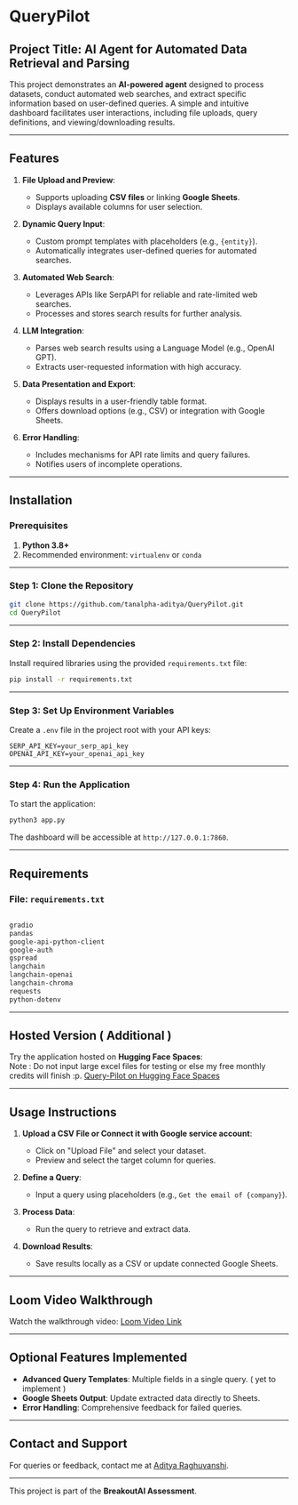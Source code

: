 
# QueryPilot 

## Project Title: AI Agent for Automated Data Retrieval and Parsing

This project demonstrates an **AI-powered agent** designed to process datasets, conduct automated web searches, and extract specific information based on user-defined queries. A simple and intuitive dashboard facilitates user interactions, including file uploads, query definitions, and viewing/downloading results.

---

## Features

1. **File Upload and Preview**:
   - Supports uploading **CSV files** or linking **Google Sheets**.
   - Displays available columns for user selection.

2. **Dynamic Query Input**:
   - Custom prompt templates with placeholders (e.g., `{entity}`).
   - Automatically integrates user-defined queries for automated searches.

3. **Automated Web Search**:
   - Leverages APIs like SerpAPI for reliable and rate-limited web searches.
   - Processes and stores search results for further analysis.

4. **LLM Integration**:
   - Parses web search results using a Language Model (e.g., OpenAI GPT).
   - Extracts user-requested information with high accuracy.

5. **Data Presentation and Export**:
   - Displays results in a user-friendly table format.
   - Offers download options (e.g., CSV) or integration with Google Sheets.

6. **Error Handling**:
   - Includes mechanisms for API rate limits and query failures.
   - Notifies users of incomplete operations.

---

## Installation

### Prerequisites

1. **Python 3.8+**
2. Recommended environment: `virtualenv` or `conda`

---

### Step 1: Clone the Repository
```bash
git clone https://github.com/tanalpha-aditya/QueryPilot.git
cd QueryPilot
```

---

### Step 2: Install Dependencies
Install required libraries using the provided `requirements.txt` file:
```bash
pip install -r requirements.txt
```

---

### Step 3: Set Up Environment Variables
Create a `.env` file in the project root with your API keys:
```dotenv
SERP_API_KEY=your_serp_api_key
OPENAI_API_KEY=your_openai_api_key
```

---

### Step 4: Run the Application
To start the application:
```bash
python3 app.py
```

The dashboard will be accessible at `http://127.0.0.1:7860`.

---

## Requirements

### File: `requirements.txt`
```txt

gradio
pandas
google-api-python-client
google-auth
gspread
langchain
langchain-openai
langchain-chroma
requests
python-dotenv

```

---

## Hosted Version ( Additional )

Try the application hosted on **Hugging Face Spaces**:  
Note : Do not input large excel files for testing or else my free monthly credits will finish :p. 
[Query-Pilot on Hugging Face Spaces](https://huggingface.co/spaces/raghuv-aditya/Query-Pilot)

---

## Usage Instructions

1. **Upload a CSV File or Connect it with Google service account**:
   - Click on "Upload File" and select your dataset.
   - Preview and select the target column for queries.

2. **Define a Query**:
   - Input a query using placeholders (e.g., `Get the email of {company}`).

3. **Process Data**:
   - Run the query to retrieve and extract data.

4. **Download Results**:
   - Save results locally as a CSV or update connected Google Sheets.

---

## Loom Video Walkthrough
Watch the walkthrough video: [Loom Video Link](https://loom.com/share/your-video-id)

---

## Optional Features Implemented

- **Advanced Query Templates**: Multiple fields in a single query. ( yet to implement )
- **Google Sheets Output**: Update extracted data directly to Sheets. 
- **Error Handling**: Comprehensive feedback for failed queries. 

---

## Contact and Support
For queries or feedback, contact me at [Aditya Raghuvanshi](mailto:tanalpha.aditya@gmail.com).

---

This project is part of the **BreakoutAI Assessment**.
